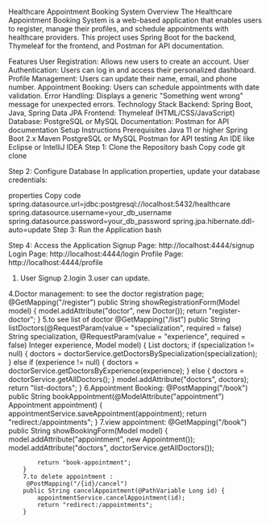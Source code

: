 Healthcare Appointment Booking System
Overview
The Healthcare Appointment Booking System is a web-based application that enables users to register, manage their profiles, and schedule appointments with healthcare providers. This project uses Spring Boot for the backend, Thymeleaf for the frontend, and Postman for API documentation.

Features
User Registration: Allows new users to create an account.
User Authentication: Users can log in and access their personalized dashboard.
Profile Management: Users can update their name, email, and phone number.
Appointment Booking: Users can schedule appointments with date validation.
Error Handling: Displays a generic "Something went wrong" message for unexpected errors.
Technology Stack
Backend: Spring Boot, Java, Spring Data JPA
Frontend: Thymeleaf (HTML/CSS/JavaScript)
Database: PostgreSQL or MySQL
Documentation: Postman for API documentation
Setup Instructions
Prerequisites
Java 11 or higher
Spring Boot 2.x
Maven
PostgreSQL or MySQL
Postman for API testing
An IDE like Eclipse or IntelliJ IDEA
Step 1: Clone the Repository
bash
Copy code
git clone 

Step 2: Configure Database
In application.properties, update your database credentials:

properties
Copy code
spring.datasource.url=jdbc:postgresql://localhost:5432/healthcare
spring.datasource.username=your_db_username
spring.datasource.password=your_db_password
spring.jpa.hibernate.ddl-auto=update
Step 3: Run the Application
bash

Step 4: Access the Application
Signup Page: http://localhost:4444/signup
Login Page: http://localhost:4444/login
Profile Page: http://localhost:4444/profile


1. User Signup
2.login
3.user can update.

4.Doctor management:
to see the doctor registration page;
@GetMapping("/register")
	public String showRegistrationForm(Model model) {
	    model.addAttribute("doctor", new Doctor());
	    return "register-doctor";
	}
	5.to see list of doctor
	 @GetMapping("/list")
    public String listDoctors(@RequestParam(value = "specialization", required = false) String specialization,
                              @RequestParam(value = "experience", required = false) Integer experience,
                              Model model) {
        List<Doctor> doctors;
        if (specialization != null) {
            doctors = doctorService.getDoctorsBySpecialization(specialization);
        } else if (experience != null) {
            doctors = doctorService.getDoctorsByExperience(experience);
        } else {
            doctors = doctorService.getAllDoctors();
        }
        model.addAttribute("doctors", doctors);
        return "list-doctors";
    }
    6.Appointment Booking:
    @PostMapping("/book")
	    public String bookAppointment(@ModelAttribute("appointment") Appointment appointment) {
	        appointmentService.saveAppointment(appointment);
	        return "redirect:/appointments"; 
	    }
	    7.view appointment:
	     @GetMapping("/book")
	    public String showBookingForm(Model model) {
	        model.addAttribute("appointment", new Appointment());
	        model.addAttribute("doctors", doctorService.getAllDoctors()); 
	        
	        return "book-appointment";
	    }
	    7.to delete appointment :
	     @PostMapping("/{id}/cancel")
	    public String cancelAppointment(@PathVariable Long id) {
	        appointmentService.cancelAppointment(id);
	        return "redirect:/appointments"; 
	    }